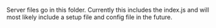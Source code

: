 Server files go in this folder.
Currently this includes the index.js and will most likely include a setup file and config file in the future.
